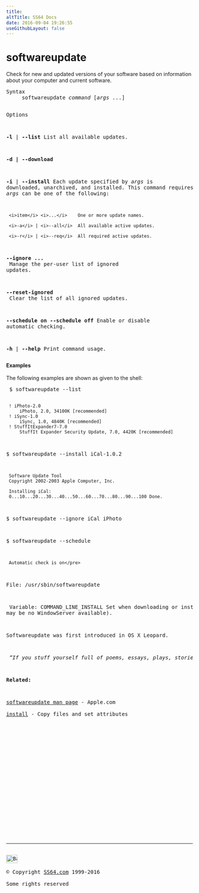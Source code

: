 ```yaml
---
title:
altTitle: SS64 Docs
date: 2016-09-04 19:26:55
useGithubLayout: false
---
```

<!-- #BeginLibraryItem "/Library/head_osx.lbi" --><!-- #EndLibraryItem --><h1>softwareupdate</h1> 
<p>Check for new and updated versions of your software based on information 
about your computer and current software.</p>
<pre>Syntax
     softwareupdate <i>command</i> [<i>args</i> ...]

Options

   <b>-l</b> | <b>--list</b>
       List all available updates.

   <b>-d | --download</b>

   <b>-i</b> | <b>--install</b>
       Each update specified by <i>args</i> is downloaded, unarchived, and
       installed.  This command requires root.  <i>args</i> can be one of
       the following:

     <i>item</i> <i>...</i>    One or more update names.

     <i>-a</i> | <i>--all</i>  All available active updates.

     <i>-r</i> | <i>--req</i>  All required active updates.

   <b>--ignore ...</b><br>       Manage the per-user list of ignored updates.

   <b>--reset-ignored</b><br>       Clear the list of all ignored updates.

   <b>--schedule on</b>
   <b>--schedule off</b>
       Enable or disable automatic checking.

   <b>-h</b> | <b>--help</b>
       Print command usage.</pre>
<p><b>Examples</b><br>
<br>
The following examples are shown as given to the shell:</p>
<pre> $ softwareupdate --list

     ! iPhoto-2.0
         iPhoto, 2.0, 34100K [recommended]
     ! iSync-1.0
         iSync, 1.0, 4840K [recommended]
     ! StuffItExpander7-7.0
         StuffIt Expander Security Update, 7.0, 4420K [recommended]

$ softwareupdate --install iCal-1.0.2

     Software Update Tool
     Copyright 2002-2003 Apple Computer, Inc.

     Installing iCal:
     0...10...20...30...40...50...60...70...80...90...100 Done.

$ softwareupdate --ignore iCal iPhoto

$ softwareupdate --schedule

     Automatic check is on</pre>
<p>File:<span class="code"> /usr/sbin/softwareupdate</span></p>
<p> Variable: <span class="code">COMMAND_LINE_INSTALL</span> Set when downloading or installing using the softwareupdate command. Scripts can check for the existence of this variable to determine if they are executing in a command line environment (i.e. there
may be no WindowServer available).</p>
<p>Softwareupdate was first introduced in OS X Leopard.</p>
<p class="quote"> <i>“If you stuff yourself full of poems, essays, plays, stories, novels, films, comic strips, magazines, music, you automatically explode every morning like old faithful. I have never had a dry spell in my life, mainly because I feed myself well, to the point of bursting. I wake early and hear my morning voices leaping around in my head like jumping beans. I get out of bed to trap them before they escape” ~ Ray Bradbury</i></p>
<p><b>Related:</b></p>
<p><a href="https://developer.apple.com/legacy/library/documentation/Darwin/Reference/ManPages/man8/softwareupdate.8.html">softwareupdate man page</a> - Apple.com<br>
<a href="install.html">install</a> - Copy files and set attributes</p><!-- #BeginLibraryItem "/Library/foot_osx.lbi" --><p>
<!-- OSX300 -->
<ins class="adsbygoogle" style="display:inline-block;width:300px;height:250px" data-ad-client="ca-pub-6140977852749469" data-ad-slot="1823340303"></ins>
<script>
(adsbygoogle = window.adsbygoogle || []).push({});
</script></p>
<hr>
<div id="bl" class="footer"><a href="softwareupdate.html#"><img src="../images/top.png" width="30" height="22" alt="Back to the Top"></a></div>
<div id="br" class="footer, tagline">© Copyright <a href="http://ss64.com/">SS64.com</a> 1999-2016<br>
Some rights reserved</div><!-- #EndLibraryItem -->
